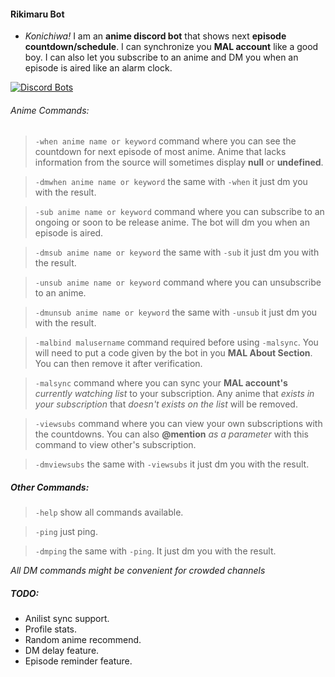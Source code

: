 #### Rikimaru Bot

- _Konichiwa!_ I am an **anime discord bot** that shows next **episode countdown/schedule**. I can synchronize you **MAL account** like a good boy. I can also let you subscribe to an anime and DM you when an episode is aired like an alarm clock.

[![Discord Bots](https://discordbots.org/api/widget/501772345372049437.svg)](https://discordbots.org/bot/501772345372049437)

###### _Anime Commands:_

> `-when anime name or keyword` command where you can see the countdown for next episode of most anime. Anime that lacks information from the source will sometimes display **null** or **undefined**.

> `-dmwhen anime name or keyword` the same with `-when` it just dm you with the result.

> `-sub anime name or keyword` command where you can subscribe to an ongoing or soon to be release anime. The bot will dm you when an episode is aired.

> `-dmsub anime name or keyword` the same with `-sub` it just dm you with the result.

> `-unsub anime name or keyword` command where you can unsubscribe to an anime.

> `-dmunsub anime name or keyword` the same with `-unsub` it just dm you with the result.

> `-malbind malusername` command required before using `-malsync`. You will need to put a code given by the bot in you **MAL About Section**. You can then remove it after verification.

> `-malsync` command where you can sync your **MAL account's** _currently watching list_ to your subscription. Any anime that _exists in your subscription_ that _doesn't exists on the list_ will be removed.

> `-viewsubs` command where you can view your own subscriptions with the countdowns. You can also **@mention** _as a parameter_ with this command to view other's subscription.

> `-dmviewsubs` the same with `-viewsubs` it just dm you with the result.

##### _Other Commands:_

> `-help` show all commands available.

> `-ping` just ping.

> `-dmping` the same with `-ping`. It just dm you with the result.

_All DM commands might be convenient for crowded channels_

##### TODO:

- Anilist sync support.
- Profile stats.
- Random anime recommend.
- DM delay feature.
- Episode reminder feature.
